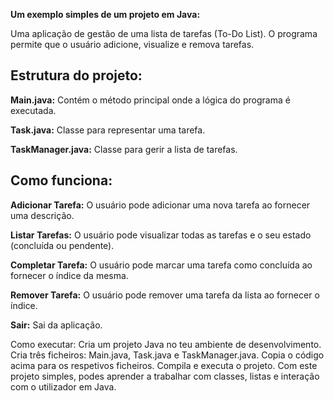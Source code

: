 **Um exemplo simples de um projeto em Java:** 

Uma aplicação de gestão de uma lista de tarefas (To-Do List). O programa permite que o usuário adicione, visualize e remova tarefas.

## Estrutura do projeto: ##

**Main.java:** Contém o método principal onde a lógica do programa é executada.

**Task.java:** Classe para representar uma tarefa.

**TaskManager.java:** Classe para gerir a lista de tarefas.

## Como funciona: ##

**Adicionar Tarefa:** O usuário pode adicionar uma nova tarefa ao fornecer uma descrição.

**Listar Tarefas:** O usuário pode visualizar todas as tarefas e o seu estado (concluída ou pendente).

**Completar Tarefa:** O usuário pode marcar uma tarefa como concluída ao fornecer o índice da mesma.

**Remover Tarefa:** O usuário pode remover uma tarefa da lista ao fornecer o índice.

**Sair:** Sai da aplicação.

Como executar:
Cria um projeto Java no teu ambiente de desenvolvimento.
Cria três ficheiros: Main.java, Task.java e TaskManager.java.
Copia o código acima para os respetivos ficheiros.
Compila e executa o projeto.
Com este projeto simples, podes aprender a trabalhar com classes, listas e interação com o utilizador em Java.
